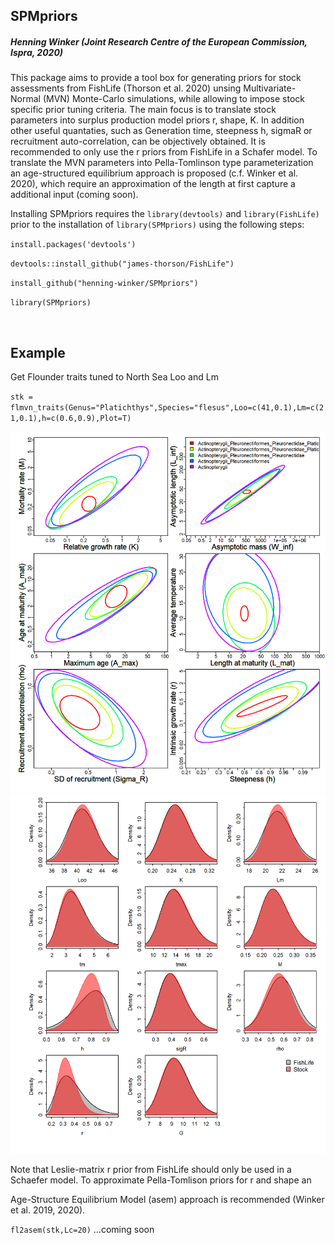 

## SPMpriors
##### Henning Winker (Joint Research Centre of the European Commission, Ispra, 2020)

This package aims to provide a tool box for generating priors for stock assessments from FishLife (Thorson et al. 2020) unsing Multivariate-Normal (MVN) Monte-Carlo simulations, while allowing to impose stock specific prior tuning criteria. The main focus is to translate stock parameters into surplus production model priors r, shape, K. In addition other useful quantaties, such as Generation time, steepness h, sigmaR or recruitment auto-correlation, can be objectively obtained. It is recommended to only use the r priors from FishLife in a Schafer model. To translate the MVN parameters into Pella-Tomlinson type parameterization an age-structured equilibrium approach is proposed (c.f. Winker et al. 2020), which require an approximation of the length at first capture a additional input (coming soon).  

Installing SPMpriors requires the `library(devtools)` and `library(FishLife)` prior to the installation of `library(SPMpriors)` using the following steps:
<br/>

`install.packages('devtools')`

`devtools::install_github("james-thorson/FishLife")`

`install_github("henning-winker/SPMpriors")`


`library(SPMpriors)`

<br/>


## Example 
Get Flounder traits tuned  to North Sea Loo and Lm 

`stk = flmvn_traits(Genus="Platichthys",Species="flesus",Loo=c(41,0.1),Lm=c(21,0.1),h=c(0.6,0.9),Plot=T)`

<img src="https://github.com/Henning-Winker/SPMpriors/blob/main/Example/Platichthys.flesus.fl_ellipse.png" width = "800" >

<br/>

<img src="https://github.com/Henning-Winker/SPMpriors/blob/main/Example/Platichthys.flesus.fl_stktraits.png" width = "800" >




Note that Leslie-matrix r prior from FishLife should only be used in a Schaefer model. To approximate Pella-Tomlison priors for r and shape an  

Age-Structure Equilibrium Model (asem) approach is recommended (Winker et al. 2019, 2020).



`fl2asem(stk,Lc=20)` ...coming soon


